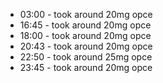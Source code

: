 * 03:00 - took around 20mg opce
* 16:45 - took around 20mg opce
* 18:00 - took around 20mg opce
* 20:43 - took around 20mg opce
* 22:50 - took around 25mg opce
* 23:45 - took around 20mg opce